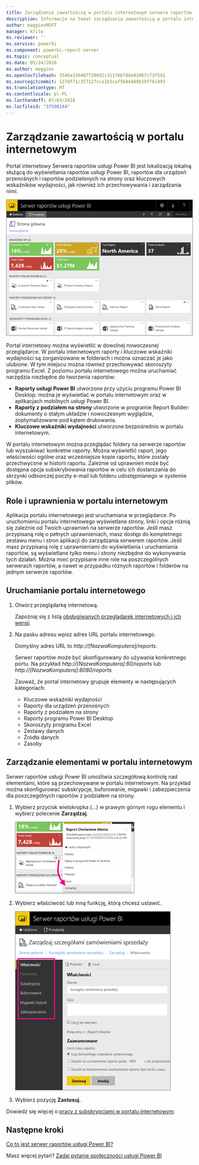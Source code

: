 ```yaml
---
title: Zarządzanie zawartością w portalu internetowym serwera raportów usługi Power BI
description: Informacje na temat zarządzania zawartością w portalu internetowym serwera raportów usługi Power BI.
author: maggiesMSFT
manager: kfile
ms.reviewer: ''
ms.service: powerbi
ms.component: powerbi-report-server
ms.topic: conceptual
ms.date: 05/24/2018
ms.author: maggies
ms.openlocfilehash: 354ba336407f200d2c311f6bf0de91967cf3f5d1
ms.sourcegitcommit: 127df71c357127cca1b3caf5684489b19ff61493
ms.translationtype: HT
ms.contentlocale: pl-PL
ms.lasthandoff: 07/03/2018
ms.locfileid: "37598144"
---
```

# <a name="manage-content-in-the-web-portal"></a>Zarządzanie zawartością w portalu internetowym 
Portal internetowy Serwera raportów usługi Power BI jest lokalizacją lokalną służącą do wyświetlania raportów usługi Power BI, raportów dla urządzeń przenośnych i raportów podzielonych na strony oraz kluczowych wskaźników wydajności, jak również ich przechowywania i zarządzania nimi.

![Portal internetowy serwera raportów](media/getting-around/report-server-web-portal.png)

Portal internetowy można wyświetlić w dowolnej nowoczesnej przeglądarce. W portalu internetowym raporty i kluczowe wskaźniki wydajności są zorganizowane w folderach i można oznaczać je jako ulubione. W tym miejscu można również przechowywać skoroszyty programu Excel. Z poziomu portalu internetowego można uruchamiać narzędzia niezbędne do tworzenia raportów:

* **Raporty usługi Power BI** utworzone przy użyciu programu Power BI Desktop: można je wyświetlać w portalu internetowym oraz w aplikacjach mobilnych usługi Power BI.
* **Raporty z podziałem na strony** utworzone w programie Report Builder: dokumenty o stałym układzie i nowoczesnym wyglądzie, zoptymalizowane pod kątem drukowania.
* **Kluczowe wskaźniki wydajności** utworzone bezpośrednio w portalu internetowym.

W portalu internetowym można przeglądać foldery na serwerze raportów lub wyszukiwać konkretne raporty. Można wyświetlić raport, jego właściwości ogólne oraz wcześniejsze kopie raportu, które zostały przechwycone w historii raportu. Zależnie od uprawnień może być dostępna opcja subskrybowania raportów w celu ich dostarczania do skrzynki odbiorczej poczty e-mail lub folderu udostępnianego w systemie plików.

## <a name="web-portal-roles-and-permissions"></a>Role i uprawnienia w portalu internetowym
Aplikacja portalu internetowego jest uruchamiana w przeglądarce. Po uruchomieniu portalu internetowego wyświetlane strony, linki i opcje różnią się zależnie od Twoich uprawnień na serwerze raportów. Jeśli masz przypisaną rolę o pełnych uprawnieniach, masz dostęp do kompletnego zestawu menu i stron aplikacji do zarządzania serwerem raportów. Jeśli masz przypisaną rolę z uprawnieniami do wyświetlania i uruchamiania raportów, są wyświetlane tylko menu i strony niezbędne do wykonywania tych działań. Można mieć przypisane inne role na poszczególnych serwerach raportów, a nawet w przypadku różnych raportów i folderów na jednym serwerze raportów.

## <a name="start-the-web-portal"></a>Uruchamianie portalu internetowego
1. Otwórz przeglądarkę internetową.
   
    Zapoznaj się z listą [obsługiwanych przeglądarek internetowych i ich wersji](browser-support.md).
2. Na pasku adresu wpisz adres URL portalu internetowego.
   
    Domyślny adres URL to <em>http://[NazwaKomputera]/reports</em>.
   
    Serwer raportów może być skonfigurowany do używania konkretnego portu. Na przykład <em>http://[NazwaKomputera]:80/reports</em> lub <em>http://[NazwaKomputera]:8080/reports</em>
   
    Zauważ, że portal internetowy grupuje elementy w następujących kategoriach:
   
   * Kluczowe wskaźniki wydajności
   * Raporty dla urządzeń przenośnych
   * Raporty z podziałem na strony
   * Raporty programu Power BI Desktop
   * Skoroszyty programu Excel
   * Zestawy danych
   * Źródła danych
   * Zasoby

## <a name="manage-items-in-the-web-portal"></a>Zarządzanie elementami w portalu internetowym
Serwer raportów usługi Power BI umożliwia szczegółową kontrolę nad elementami, które są przechowywane w portalu internetowym. Na przykład można skonfigurować subskrypcje, buforowanie, migawki i zabezpieczenia dla poszczególnych raportów z podziałem na strony.

1. Wybierz przycisk wielokropka (...) w prawym górnym rogu elementu i wybierz polecenie **Zarządzaj**.
   
    ![Wybieranie polecenia Zarządzaj](media/getting-around/report-server-web-portal-manage-ellipsis.png)
2. Wybierz właściwość lub inną funkcję, którą chcesz ustawić.
   
    ![Wybieranie właściwości](media/getting-around/report-server-web-portal-manage-properties.png)
3. Wybierz pozycję **Zastosuj**.

Dowiedz się więcej o [pracy z subskrypcjami w portalu internetowym](https://docs.microsoft.com/sql/reporting-services/working-with-subscriptions-web-portal).

## <a name="next-steps"></a>Następne kroki
[Co to jest serwer raportów usługi Power BI?](get-started.md)

Masz więcej pytań? [Zadaj pytanie społeczności usługi Power BI](https://community.powerbi.com/)


